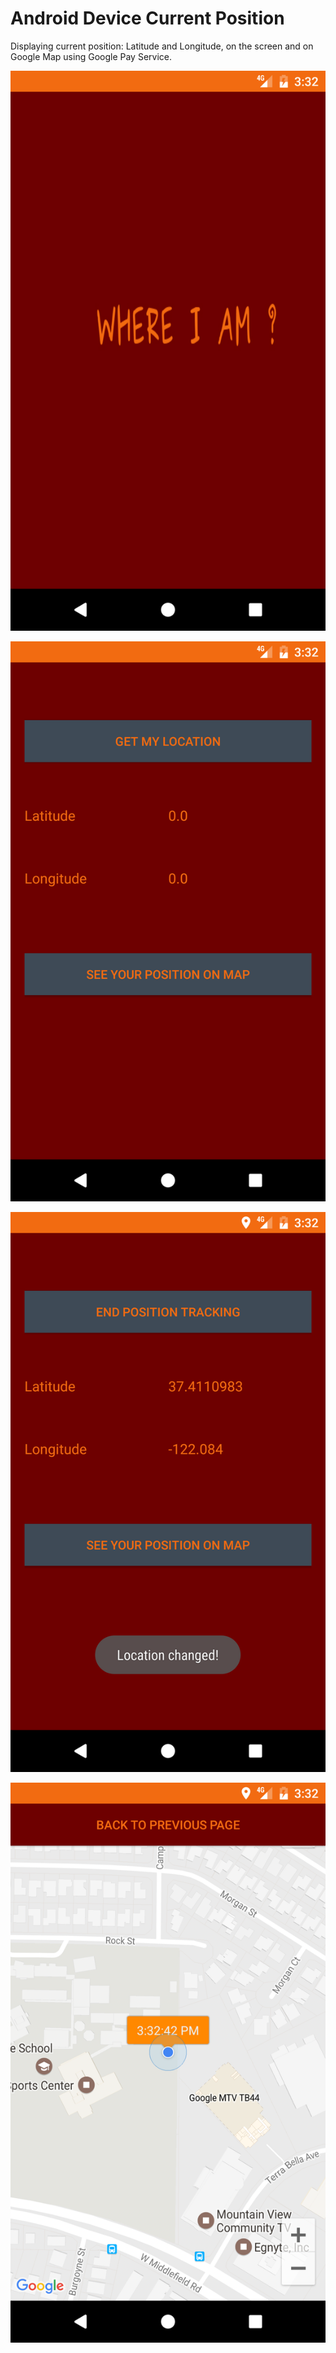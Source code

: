 # Android Device Current Position

Displaying current position: Latitude and Longitude, on the screen and on Google Map using Google Pay Service.

![The Starting Screen](https://github.com/KawtharE/AndroidGoogleMapCurrentPos/blob/master/assets/Screenshot_1488033140.png)

![The Starting Screen](https://github.com/KawtharE/AndroidGoogleMapCurrentPos/blob/master/assets/Screenshot_1488033145.png)

![The Starting Screen](https://github.com/KawtharE/AndroidGoogleMapCurrentPos/blob/master/assets/Screenshot_1488033149.png)

![The Starting Screen](https://github.com/KawtharE/AndroidGoogleMapCurrentPos/blob/master/assets/Screenshot_1488033168.png)
